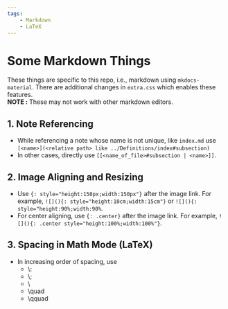 ```yaml
---
tags:
    - Markdown
    - LaTeX
---
```

# Some Markdown Things

These things are specific to this repo, i.e., markdown using `mkdocs-material`. There are additional changes in `extra.css` which enables these features.  
**NOTE :** These may not work with other markdown editors.

## 1. Note Referencing

- While referencing a note whose name is not unique, like `index.md` use `[<name>](<relative path> like ../Definitions/index#subsection)`
- In other cases, directly use `[[<name_of_file>#subsection | <name>]]`.

## 2. Image Aligning and Resizing

- Use `{: style="height:150px;width:150px"}` after the image link. For example, `![](){: style="height:10cm;width:15cm"}` or `![](){: style="height:90%;width:90%`.
- For center aligning, use `{: .center}` after the image link. For example, `![](){: .center style="height:100%;width:100%"}`.

## 3. Spacing in Math Mode (LaTeX)

- In increasing order of spacing, use 
  - \\: 
  - \\;
  - \\
  - \quad
  - \qquad
